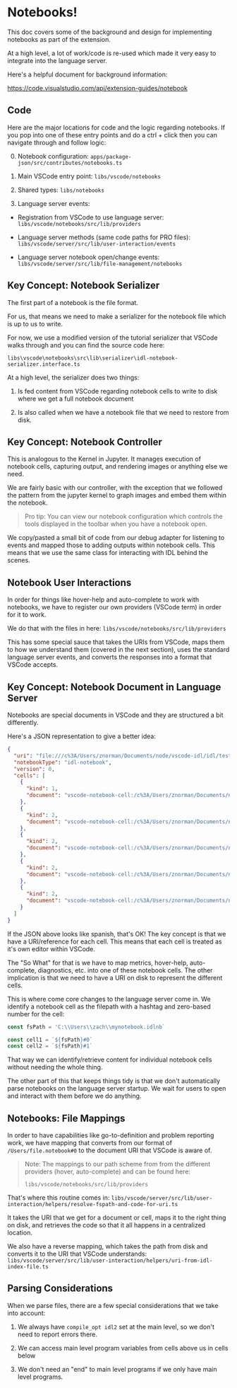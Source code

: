 # Notebooks!

This doc covers some of the background and design for implementing notebooks as part of the extension.

At a high level, a lot of work/code is re-used which made it very easy to integrate into the language server.

Here's a helpful document for background information:

https://code.visualstudio.com/api/extension-guides/notebook

## Code

Here are the major locations for code and the logic regarding notebooks. If you pop into one of these entry points and do a ctrl + click then you can navigate through and follow logic:

0. Notebook configuration: `apps/package-json/src/contributes/notebooks.ts`

1. Main VSCode entry point: `libs/vscode/notebooks`

2. Shared types: `libs/notebooks`

3. Language server events:

- Registration from VSCode to use language server: `libs/vscode/notebooks/src/lib/providers`

- Language server methods (same code paths for PRO files): `libs/vscode/server/src/lib/user-interaction/events`

- Language server notebook open/change events: `libs/vscode/server/src/lib/file-management/notebooks`

## Key Concept: Notebook Serializer

The first part of a notebook is the file format.

For us, that means we need to make a serializer for the notebook file which is up to us to write.

For now, we use a modified version of the tutorial serializer that VSCode walks through and you can find the source code here:

`libs\vscode\notebooks\src\lib\serializer\idl-notebook-serializer.interface.ts`

At a high level, the serializer does two things:

1. Is fed content from VSCode regarding notebook cells to write to disk where we get a full notebook document

2. Is also called when we have a notebook file that we need to restore from disk.

## Key Concept: Notebook Controller

This is analogous to the Kernel in Jupyter. It manages execution of notebook cells, capturing output, and rendering images or anything else we need.

We are fairly basic with our controller, with the exception that we followed the pattern from the jupyter kernel to graph images and embed them within the notebook.

> Pro tip: You can view our notebook configuration which controls the tools displayed in the toolbar when you have a notebook open.

We copy/pasted a small bit of code from our debug adapter for listening to events and mapped those to adding outputs within notebook cells. This means that we use the same class for interacting with IDL behind the scenes.

## Notebook User Interactions

In order for things like hover-help and auto-complete to work with notebooks, we have to register our own providers (VSCode term) in order for it to work.

We do that with the files in here: `libs/vscode/notebooks/src/lib/providers`

This has some special sauce that takes the URIs from VSCode, maps them to how we understand them (covered in the next section), uses the standard language server events, and converts the responses into a format that VSCode accepts.

## Key Concept: Notebook Document in Language Server

Notebooks are special documents in VSCode and they are structured a bit differently.

Here's a JSON representation to give a better idea:

```json
{
  "uri": "file:///c%3A/Users/znorman/Documents/node/vscode-idl/idl/test/scratch/notebooks/test.idlnb",
  "notebookType": "idl-notebook",
  "version": 0,
  "cells": [
    {
      "kind": 1,
      "document": "vscode-notebook-cell:/c%3A/Users/znorman/Documents/node/vscode-idl/idl/test/scratch/notebooks/test.idlnb#W0sZmlsZQ%3D%3D"
    },
    {
      "kind": 2,
      "document": "vscode-notebook-cell:/c%3A/Users/znorman/Documents/node/vscode-idl/idl/test/scratch/notebooks/test.idlnb#W1sZmlsZQ%3D%3D"
    },
    {
      "kind": 2,
      "document": "vscode-notebook-cell:/c%3A/Users/znorman/Documents/node/vscode-idl/idl/test/scratch/notebooks/test.idlnb#W2sZmlsZQ%3D%3D"
    },
    {
      "kind": 2,
      "document": "vscode-notebook-cell:/c%3A/Users/znorman/Documents/node/vscode-idl/idl/test/scratch/notebooks/test.idlnb#W3sZmlsZQ%3D%3D"
    },
    {
      "kind": 2,
      "document": "vscode-notebook-cell:/c%3A/Users/znorman/Documents/node/vscode-idl/idl/test/scratch/notebooks/test.idlnb#W4sZmlsZQ%3D%3D"
    }
  ]
}
```

If the JSON above looks like spanish, that's OK! The key concept is that we have a URI/reference for each cell. This means that each cell is treated as it's own editor within VSCode.

The "So What" for that is we have to map metrics, hover-help, auto-complete, diagnostics, etc. into one of these notebook cells. The other implication is that we need to have a URI on disk to represent the different cells.

This is where come core changes to the language server come in. We identify a notebook cell as the filepath with a hashtag and zero-based number for the cell:

```typescript
const fsPath = 'C:\\Users\\zach\\mynotebook.idlnb`

const cell1 = `${fsPath}#0`
const cell2 = `${fsPath}#1`
```

That way we can identify/retrieve content for individual notebook cells without needing the whole thing.

The other part of this that keeps things tidy is that we don't automatically parse notebooks on the language server startup. We wait for users to open and interact with them before we do anything.

## Notebooks: File Mappings

In order to have capabilities like go-to-definition and problem reporting work, we have mapping that converts from our format of `/Users/file.notebook#0` to the document URI that VSCode is aware of.

> Note: The mappings to our path scheme from from the different providers (hover, auto-complete) and can be found here:
>
> `libs/vscode/notebooks/src/lib/providers`

That's where this routine comes in: `libs/vscode/server/src/lib/user-interaction/helpers/resolve-fspath-and-code-for-uri.ts`

It takes the URI that we get for a document or cell, maps it to the right thing on disk, and retrieves the code so that it all happens in a centralized location.

We also have a reverse mapping, which takes the path from disk and converts it to the URI that VSCode understands: `libs/vscode/server/src/lib/user-interaction/helpers/uri-from-idl-index-file.ts`

## Parsing Considerations

When we parse files, there are a few special considerations that we take into account:

1. We always have `compile_opt idl2` set at the main level, so we don't need to report errors there.

2. We can access main level program variables from cells above us in cells below

3. We don't need an "end" to main level programs if we only have main level programs.
